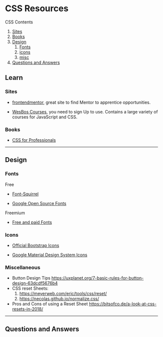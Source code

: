 # **CSS Resources**

CSS Contents

1. [Sites](#sites)
2. [Books](#books)
3. [Design](#design)
    1. [Fonts](#fonts)
    2. [icons](#icons)
    3. [misc](#misc)
4. [Questions and Answers](#qNa)

## **Learn**

### **Sites** <a name="sites"></a>

* [frontendmentor](https://www.frontendmentor.io/), great site to find Mentor to apprentice opportunities.

* [WesBos Courses](https://courses.wesbos.com/), you need to sign Up to use. Contains a large variety of courses for JavaScript and CSS.

### **Books** <a name="books"></a>

* [CSS for Professionals](https://books.goalkicker.com/CSSBook/)

---

## **Design** <a name="design"></a>

### **Fonts** <a name="fonts"></a>

Free
* [Font-Squirrel](https://www.fontsquirrel.com/)

* [Google Open Source Fonts](https://fonts.google.com/)

Freemium
* [Free and paid Fonts](https://fontawesome.com/)

### **Icons** <a name="icons"></a>

* [Official Bootstrap Icons](https://icons.getbootstrap.com/)

* [Google Material Design System Icons](https://material.io/resources/icons/?style=baseline)

### **Miscellaneous** <a name="misc"></a>

* Button Design Tips <https://uxplanet.org/7-basic-rules-for-button-design-63dcdf5676b4>
* CSS reset Sheets:
    1. <https://meyerweb.com/eric/tools/css/reset/>
    2. <https://necolas.github.io/normalize.css/>
* Pros and Cons of using a Reset Sheet <https://bitsofco.de/a-look-at-css-resets-in-2018/>

---

## **Questions and Answers** <a name="qNa"></a>
